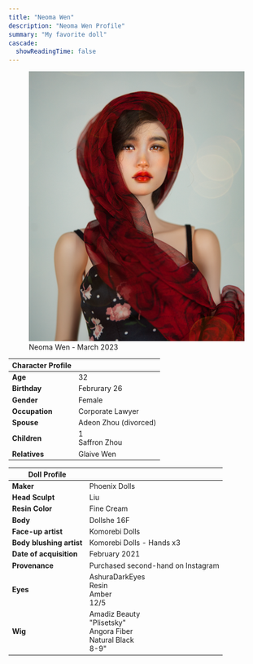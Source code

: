 ```yaml
---
title: "Neoma Wen"
description: "Neoma Wen Profile"
summary: "My favorite doll"
cascade:
  showReadingTime: false
---
```

<figure><img src="neoma_fashion_style03.png" alt="A doll posing holding a white straw Hat" width="500"><figcaption>Neoma Wen - March 2023</figcaption></figure> 

| Character Profile | |
| ----- | ---|
| **Age** | 32 |
| **Birthday** | Februrary 26 |
| **Gender** | Female |
| **Occupation** | Corporate Lawyer |
| **Spouse** | Adeon Zhou (divorced) |
| **Children** | 1  <br> Saffron Zhou |
| **Relatives** | Glaive Wen |

| Doll Profile | |
| ----- | ---|
| **Maker** | Phoenix Dolls |
| **Head Sculpt** | Liu |
| **Resin Color** | Fine Cream |
| **Body** | Dollshe 16F |
| **Face-up artist** | Komorebi Dolls |
| **Body blushing artist** | Komorebi Dolls - Hands x3 |
| **Date of acquisition** | February 2021 |
| **Provenance** | Purchased second-hand on Instagram |
| **Eyes** | AshuraDarkEyes <br> Resin <br> Amber <br> 12/5 |
| **Wig** | Amadiz Beauty <br> "Plisetsky" <br> Angora Fiber <br> Natural Black <br> 8-9" |
